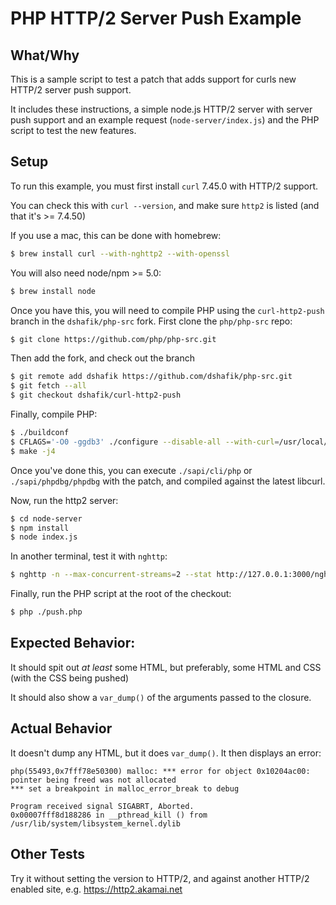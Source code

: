 # PHP HTTP/2 Server Push Example

## What/Why

This is a sample script to test a patch that adds support for curls new HTTP/2 server push support.

It includes these instructions, a simple node.js HTTP/2 server with server push support and an example request (`node-server/index.js`) and the PHP script to test the new features.

## Setup

To run this example, you must first install `curl` 7.45.0 with HTTP/2 support.

You can check this with `curl --version`, and make sure `http2` is listed (and that it's >= 7.4.50)

If you use a mac, this can be done with homebrew:

```sh
$ brew install curl --with-nghttp2 --with-openssl
```

You will also need node/npm >= 5.0:

```sh
$ brew install node
```

Once you have this, you will need to compile PHP using the `curl-http2-push` branch in the `dshafik/php-src` fork. First clone the `php/php-src` repo:

```sh
$ git clone https://github.com/php/php-src.git
```

Then add the fork, and check out the branch

```sh
$ git remote add dshafik https://github.com/dshafik/php-src.git
$ git fetch --all
$ git checkout dshafik/curl-http2-push
```

Finally, compile PHP:

```sh
$ ./buildconf
$ CFLAGS='-O0 -ggdb3' ./configure --disable-all --with-curl=/usr/local/Cellar/curl/7.45.0 --enable-debug
$ make -j4
```

Once you've done this, you can execute `./sapi/cli/php` or `./sapi/phpdbg/phpdbg` with the patch,
and compiled against the latest libcurl.

Now, run the http2 server:

```sh
$ cd node-server
$ npm install
$ node index.js
```

In another terminal, test it with `nghttp`:

```sh
$ nghttp -n --max-concurrent-streams=2 --stat http://127.0.0.1:3000/nghttp
``` 

Finally, run the PHP script at the root of the checkout:

```sh
$ php ./push.php
```

## Expected Behavior:
It should spit out _at least_ some HTML, but preferably, some HTML and CSS (with the CSS being pushed)

It should also show a `var_dump()` of the arguments passed to the closure.

## Actual Behavior

It doesn't dump any HTML, but it does `var_dump()`. It then displays an error:

```
php(55493,0x7fff78e50300) malloc: *** error for object 0x10204ac00: pointer being freed was not allocated
*** set a breakpoint in malloc_error_break to debug

Program received signal SIGABRT, Aborted.
0x00007fff8d188286 in __pthread_kill () from /usr/lib/system/libsystem_kernel.dylib
```

## Other Tests

Try it without setting the version to HTTP/2, and against another HTTP/2 enabled site, e.g. https://http2.akamai.net

